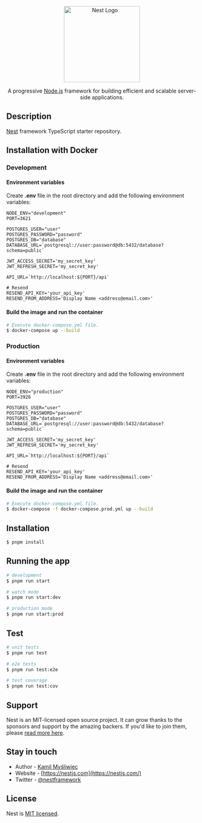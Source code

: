 <p align="center">
  <a href="http://nestjs.com/" target="blank"><img src="https://nestjs.com/img/logo-small.svg" width="200" alt="Nest Logo" /></a>
</p>

[circleci-image]: https://img.shields.io/circleci/build/github/nestjs/nest/master?token=abc123def456
[circleci-url]: https://circleci.com/gh/nestjs/nest

  <p align="center">A progressive <a href="http://nodejs.org" target="_blank">Node.js</a> framework for building efficient and scalable server-side applications.</p>
    <p align="center">
</p>
  <!--[![Backers on Open Collective](https://opencollective.com/nest/backers/badge.svg)](https://opencollective.com/nest#backer)
  [![Sponsors on Open Collective](https://opencollective.com/nest/sponsors/badge.svg)](https://opencollective.com/nest#sponsor)-->

## Description

[Nest](https://github.com/nestjs/nest) framework TypeScript starter repository.

## Installation with Docker

### Development

#### Environment variables

Create **.env** file in the root directory and add the following environment variables:

```env
NODE_ENV="development"
PORT=3621

POSTGRES_USER="user"
POSTGRES_PASSWORD="password"
POSTGRES_DB="database"
DATABASE_URL=`postgresql://user:password@db:5432/database?schema=public`

JWT_ACCESS_SECRET='my_secret_key'
JWT_REFRESH_SECRET='my_secret_key'

API_URL=`http://localhost:${PORT}/api`

# Resend
RESEND_API_KEY='your_api_key'
RESEND_FROM_ADDRESS='Display Name <address@email.com>'
```

#### Build the image and run the container

```bash
# Execute docker-compose.yml file.
$ docker-compose up --build
```

### Production

#### Environment variables

Create **.env** file in the root directory and add the following environment variables:

```env
NODE_ENV="production"
PORT=3926

POSTGRES_USER="user"
POSTGRES_PASSWORD="password"
POSTGRES_DB="database"
DATABASE_URL=`postgresql://user:password@db:5432/database?schema=public`

JWT_ACCESS_SECRET='my_secret_key'
JWT_REFRESH_SECRET='my_secret_key'

API_URL=`http://localhost:${PORT}/api`

# Resend
RESEND_API_KEY='your_api_key'
RESEND_FROM_ADDRESS='Display Name <address@email.com>'
```

#### Build the image and run the container

```bash
# Execute docker-compose.yml file.
$ docker-compose -f docker-compose.prod.yml up --build
```

## Installation

```bash
$ pnpm install
```

## Running the app

```bash
# development
$ pnpm run start

# watch mode
$ pnpm run start:dev

# production mode
$ pnpm run start:prod
```

## Test

```bash
# unit tests
$ pnpm run test

# e2e tests
$ pnpm run test:e2e

# test coverage
$ pnpm run test:cov
```

## Support

Nest is an MIT-licensed open source project. It can grow thanks to the sponsors and support by the amazing backers. If you'd like to join them, please [read more here](https://docs.nestjs.com/support).

## Stay in touch

- Author - [Kamil Myśliwiec](https://kamilmysliwiec.com)
- Website - [https://nestjs.com](https://nestjs.com/)
- Twitter - [@nestframework](https://twitter.com/nestframework)

## License

Nest is [MIT licensed](LICENSE).
